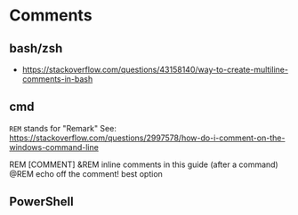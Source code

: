 # Comments



## bash/zsh

- <https://stackoverflow.com/questions/43158140/way-to-create-multiline-comments-in-bash>




## cmd

`REM` stands for "Remark"
See: <https://stackoverflow.com/questions/2997578/how-do-i-comment-on-the-windows-command-line>


REM [COMMENT]
&REM inline comments in this guide (after a command)
@REM echo off the comment! best option








## PowerShell